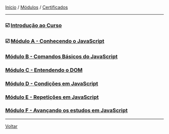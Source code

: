 [Início](https://github.com/Thalyalm/curso-javascript) / 
[Módulos](https://github.com/Thalyalm/curso-javascript/tree/master/modulos/readme.md) /
[Certificados](https://github.com/Thalyalm/curso-javascript/tree/master/certificados)

---

### :ballot_box_with_check: [Introdução ao Curso](/modulos/introducao-ao-curso/readme.md)

### :ballot_box_with_check: [Módulo A - Conhecendo o JavaScript](/modulos/modulo-a/readme.md)

### [Módulo B - Comandos Básicos do JavaScript](/modulos/modulo-b/readme.md)

### [Módulo C - Entendendo o DOM](/modulos/modulo-c/readme.md)

### [Módulo D - Condições em JavaScript](/modulos/modulo-d/readme.md)

### [Módulo E - Repetições em JavaScript](/modulos/modulo-e/readme.md)

### [Módulo F - Avançando os estudos em JavaScript](/modulos/modulo-f/readme.md)

---

[Voltar](https://github.com/Thalyalm/curso-javascript)